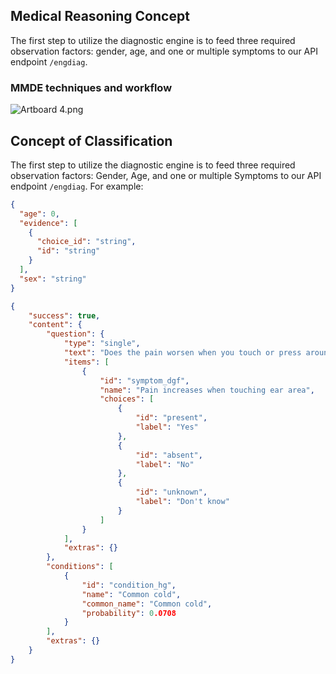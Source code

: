## Medical Reasoning Concept

The first step to utilize the diagnostic engine is to feed three required observation factors: gender, age, and one or multiple symptoms to our API endpoint `/engdiag`. 


### MMDE techniques and workflow 
![Artboard 4.png](https://medera.stoplight.io/api/v1/projects/cHJqOjMyMzQx/images/iIdYmQoMWFc)



## Concept of Classification
The first step to utilize the diagnostic engine is to feed three required observation factors: Gender, Age, and one or multiple Symptoms to our API endpoint `/engdiag`. For example:



<!-- 
type: tab
title: Request
-->

```json
{
  "age": 0,
  "evidence": [
    {
      "choice_id": "string",
      "id": "string"
    }
  ],
  "sex": "string"
}
```

<!-- 
type: tab
title: Response
-->
```json
{
    "success": true,
    "content": {
        "question": {
            "type": "single",
            "text": "Does the pain worsen when you touch or press around your ear?",
            "items": [
                {
                    "id": "symptom_dgf",
                    "name": "Pain increases when touching ear area",
                    "choices": [
                        {
                            "id": "present",
                            "label": "Yes"
                        },
                        {
                            "id": "absent",
                            "label": "No"
                        },
                        {
                            "id": "unknown",
                            "label": "Don't know"
                        }
                    ]
                }
            ],
            "extras": {}
        },
        "conditions": [
            {
                "id": "condition_hg",
                "name": "Common cold",
                "common_name": "Common cold",
                "probability": 0.0708
            }
        ],
        "extras": {}
    }
}
```
<!-- type: tab-end -->





